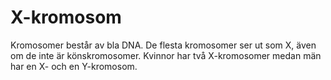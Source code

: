 # X-kromosom

Kromosomer består av bla DNA. De flesta kromosomer ser ut som X, även om de inte
är könskromosomer. Kvinnor har två X-kromosomer medan män har en X- och en
Y-kromosom.
